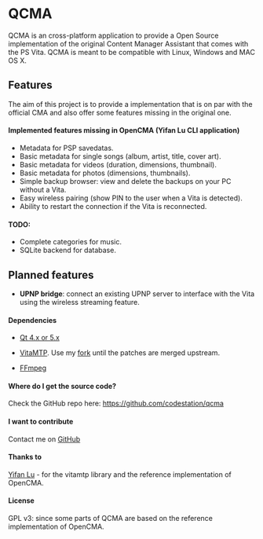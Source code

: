 QCMA
====

QCMA is an cross-platform application to provide a Open Source implementation
of the original Content Manager Assistant that comes with the PS Vita. QCMA is
meant to be compatible with Linux, Windows and MAC OS X.

## Features

The aim of this project is to provide a implementation that is on par with the
official CMA and also offer some features missing in the original one.

#### Implemented features missing in OpenCMA (Yifan Lu CLI application)
* Metadata for PSP savedatas.
* Basic metadata for single songs (album, artist, title, cover art).
* Basic metadata for videos (duration, dimensions, thumbnail).
* Basic metadata for photos (dimensions, thumbnails).
* Simple backup browser: view and delete the backups on your PC without a Vita.
* Easy wireless pairing (show PIN to the user when a Vita is detected).
* Ability to restart the connection if the Vita is reconnected.

#### TODO:
* Complete categories for music.
* SQLite backend for database.

## Planned features
* **UPNP bridge**: connect an existing UPNP server to interface with the Vita
using the wireless streaming feature.

#### Dependencies
* [Qt 4.x or 5.x](http://qt-project.org/)

* [VitaMTP](https://github.com/yifanlu/VitaMTP). Use my
[fork](https://github.com/codestation/VitaMTP) until the patches are merged upstream.

* [FFmpeg](hhttp://www.ffmpeg.org/)


#### Where do I get the source code?
Check the GitHub repo here: https://github.com/codestation/qcma

#### I want to contribute 
Contact me on [GitHub](https://github.com/codestation/) 

#### Thanks to
[Yifan Lu](https://github.com/yifanlu/vitamtp/) - for the vitamtp library and
the reference implementation of OpenCMA.

#### License
GPL v3: since some parts of QCMA are based on the reference implementation of
OpenCMA.
